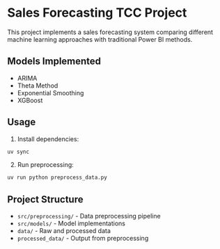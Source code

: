 # Sales Forecasting TCC Project

This project implements a sales forecasting system comparing different machine learning approaches with traditional Power BI methods.

## Models Implemented
- ARIMA
- Theta Method  
- Exponential Smoothing
- XGBoost

## Usage

1. Install dependencies:
```bash
uv sync
```

2. Run preprocessing:
```bash
uv run python preprocess_data.py
```

## Project Structure
- `src/preprocessing/` - Data preprocessing pipeline
- `src/models/` - Model implementations
- `data/` - Raw and processed data
- `processed_data/` - Output from preprocessing